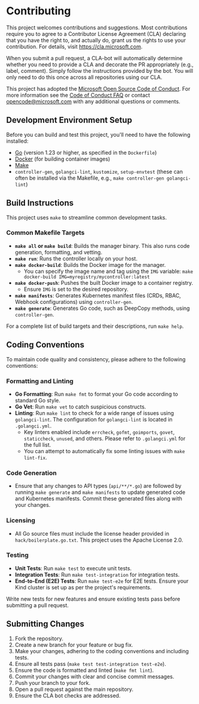 # Contributing

This project welcomes contributions and suggestions. Most contributions require you to
agree to a Contributor License Agreement (CLA) declaring that you have the right to,
and actually do, grant us the rights to use your contribution. For details, visit
https://cla.microsoft.com.

When you submit a pull request, a CLA-bot will automatically determine whether you need
to provide a CLA and decorate the PR appropriately (e.g., label, comment). Simply follow the
instructions provided by the bot. You will only need to do this once across all repositories using our CLA.

This project has adopted the [Microsoft Open Source Code of Conduct](https://opensource.microsoft.com/codeofconduct/).
For more information see the [Code of Conduct FAQ](https://opensource.microsoft.com/codeofconduct/faq/)
or contact [opencode@microsoft.com](mailto:opencode@microsoft.com) with any additional questions or comments.

## Development Environment Setup

Before you can build and test this project, you'll need to have the following installed:

* [Go](https://golang.org/dl/) (version 1.23 or higher, as specified in the `Dockerfile`)
* [Docker](https://docs.docker.com/get-docker/) (for building container images)
* [Make](https://www.gnu.org/software/make/)
* `controller-gen`, `golangci-lint`, `kustomize`, `setup-envtest` (these can often be installed via the Makefile, e.g., `make controller-gen golangci-lint`)

## Build Instructions

This project uses `make` to streamline common development tasks.

### Common Makefile Targets

* **`make all` or `make build`**: Builds the manager binary. This also runs code generation, formatting, and vetting.
* **`make run`**: Runs the controller locally on your host.
* **`make docker-build`**: Builds the Docker image for the manager.
  * You can specify the image name and tag using the `IMG` variable: `make docker-build IMG=myregistry/mycontroller:latest`
* **`make docker-push`**: Pushes the built Docker image to a container registry.
  * Ensure `IMG` is set to the desired repository.
* **`make manifests`**: Generates Kubernetes manifest files (CRDs, RBAC, Webhook configurations) using `controller-gen`.
* **`make generate`**: Generates Go code, such as DeepCopy methods, using `controller-gen`.

For a complete list of build targets and their descriptions, run `make help`.

## Coding Conventions

To maintain code quality and consistency, please adhere to the following conventions:

### Formatting and Linting

* **Go Formatting**: Run `make fmt` to format your Go code according to standard Go style.
* **Go Vet**: Run `make vet` to catch suspicious constructs.
* **Linting**: Run `make lint` to check for a wide range of issues using `golangci-lint`. The configuration for `golangci-lint` is located in `.golangci.yml`.
  * Key linters enabled include `errcheck`, `gofmt`, `goimports`, `govet`, `staticcheck`, `unused`, and others. Please refer to `.golangci.yml` for the full list.
  * You can attempt to automatically fix some linting issues with `make lint-fix`.

### Code Generation

* Ensure that any changes to API types (`api/**/*.go`) are followed by running `make generate` and `make manifests` to update generated code and Kubernetes manifests. Commit these generated files along with your changes.

### Licensing

* All Go source files must include the license header provided in `hack/boilerplate.go.txt`. This project uses the Apache License 2.0.

### Testing

* **Unit Tests**: Run `make test` to execute unit tests.
* **Integration Tests**: Run `make test-integration` for integration tests.
* **End-to-End (E2E) Tests**: Run `make test-e2e` for E2E tests. Ensure your Kind cluster is set up as per the project's requirements.

Write new tests for new features and ensure existing tests pass before submitting a pull request.

## Submitting Changes

1. Fork the repository.
2. Create a new branch for your feature or bug fix.
3. Make your changes, adhering to the coding conventions and including tests.
4. Ensure all tests pass (`make test test-integration test-e2e`).
5. Ensure the code is formatted and linted (`make fmt lint`).
6. Commit your changes with clear and concise commit messages.
7. Push your branch to your fork.
8. Open a pull request against the main repository.
9. Ensure the CLA bot checks are addressed.
